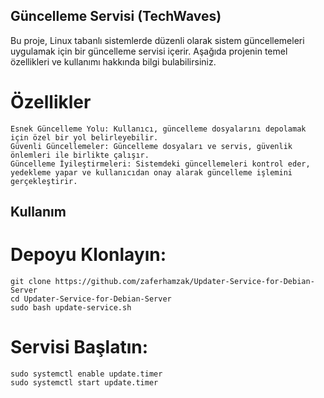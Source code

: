 ## Güncelleme Servisi (TechWaves)

Bu proje, Linux tabanlı sistemlerde düzenli olarak sistem güncellemeleri uygulamak için bir güncelleme servisi içerir. Aşağıda projenin temel özellikleri ve kullanımı hakkında bilgi bulabilirsiniz.
# Özellikler

    Esnek Güncelleme Yolu: Kullanıcı, güncelleme dosyalarını depolamak için özel bir yol belirleyebilir.
    Güvenli Güncellemeler: Güncelleme dosyaları ve servis, güvenlik önlemleri ile birlikte çalışır.
    Güncelleme İyileştirmeleri: Sistemdeki güncellemeleri kontrol eder, yedekleme yapar ve kullanıcıdan onay alarak güncelleme işlemini gerçekleştirir.
## Kullanım

# Depoyu Klonlayın:

    git clone https://github.com/zaferhamzak/Updater-Service-for-Debian-Server
    cd Updater-Service-for-Debian-Server
    sudo bash update-service.sh
    
 # Servisi Başlatın:
 
    sudo systemctl enable update.timer
    sudo systemctl start update.timer

